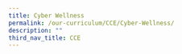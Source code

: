 ```yaml
---
title: Cyber Wellness
permalink: /our-curriculum/CCE/Cyber-Wellness/
description: ""
third_nav_title: CCE
---
```

